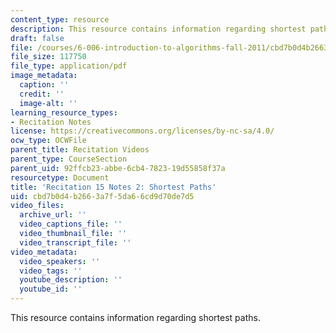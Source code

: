```yaml
---
content_type: resource
description: This resource contains information regarding shortest paths.
draft: false
file: /courses/6-006-introduction-to-algorithms-fall-2011/cbd7b0d4b2663a7f5da66cd9d70de7d5_MIT6_006F11_rec15_alt.pdf
file_size: 117750
file_type: application/pdf
image_metadata:
  caption: ''
  credit: ''
  image-alt: ''
learning_resource_types:
- Recitation Notes
license: https://creativecommons.org/licenses/by-nc-sa/4.0/
ocw_type: OCWFile
parent_title: Recitation Videos
parent_type: CourseSection
parent_uid: 92ffcb23-abbe-6cb4-7823-19d55858f37a
resourcetype: Document
title: 'Recitation 15 Notes 2: Shortest Paths'
uid: cbd7b0d4-b266-3a7f-5da6-6cd9d70de7d5
video_files:
  archive_url: ''
  video_captions_file: ''
  video_thumbnail_file: ''
  video_transcript_file: ''
video_metadata:
  video_speakers: ''
  video_tags: ''
  youtube_description: ''
  youtube_id: ''
---
```

This resource contains information regarding shortest paths.